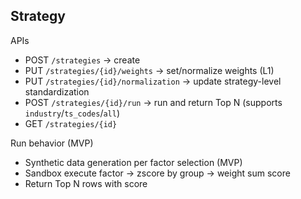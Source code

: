 ## Strategy

APIs
- POST `/strategies` → create
- PUT `/strategies/{id}/weights` → set/normalize weights (L1)
- PUT `/strategies/{id}/normalization` → update strategy-level standardization
- POST `/strategies/{id}/run` → run and return Top N (supports `industry`/`ts_codes`/`all`)
- GET `/strategies/{id}`

Run behavior (MVP)
- Synthetic data generation per factor selection (MVP)
- Sandbox execute factor → zscore by group → weight sum score
- Return Top N rows with score
